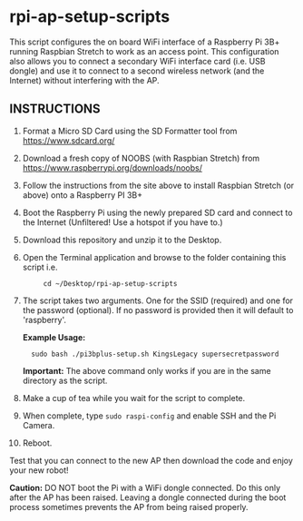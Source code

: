 # rpi-ap-setup-scripts
This script configures the on board WiFi interface of a Raspberry Pi 3B+ running Raspbian Stretch to work as an access point.
This configuration also allows you to connect a secondary WiFi interface card (i.e. USB dongle) and use it to connect to 
a second wireless network (and the Internet) without interfering with the AP.

INSTRUCTIONS
----------------
 
1.  Format a Micro SD Card using the SD Formatter tool from https://www.sdcard.org/
2.  Download a fresh copy of NOOBS (with Raspbian Stretch) from https://www.raspberrypi.org/downloads/noobs/
3.  Follow the instructions from the site above to install Raspbian Stretch (or above) onto a Raspberry PI 3B+
4.  Boot the Raspberry Pi using the newly prepared SD card and connect to the Internet (Unfiltered! Use a hotspot if you have to.)
5.  Download this repository and unzip it to the Desktop.
6.  Open the Terminal application and browse to the folder containing this script i.e.
		
			 cd ~/Desktop/rpi-ap-setup-scripts

7.  The script takes two arguments. One for the SSID (required) and one for the password (optional).
    If no password is provided then it will default to 'raspberry'.
    
    __Example Usage:__
    
          sudo bash ./pi3bplus-setup.sh KingsLegacy supersecretpassword
	  
	__Important:__ The above command only works if you are in the same directory as the script.

8.  Make a cup of tea while you wait for the script to complete.
9.  When complete, type `sudo raspi-config` and enable SSH and the Pi Camera.
10. Reboot.

Test that you can connect to the new AP then download the code and enjoy your new robot!
 
__Caution:__ DO NOT boot the Pi with a WiFi dongle connected. Do this only after the AP has been raised. 
         Leaving a dongle connected during the boot process sometimes prevents the AP from being raised properly.
